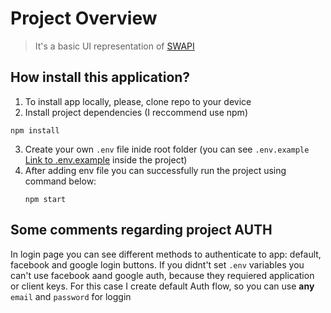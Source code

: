 # Project Overview

> It's a basic UI representation of [SWAPI](https://swapi.dev/)

## How install this application? 
1. To install app locally, please, clone repo to your device
2. Install project dependencies (I reccommend use npm)
```
npm install
```
3. Create your own `.env` file inide root folder (you can see `.env.example` [Link to .env.example](https://github.com/ilyatrofimov01/swapi/blob/main/.env.example) inside the project)
4. After adding env file you can successfully run the project using command below:
   ```
   npm start
   ```
## Some comments regarding project AUTH

In login page you can see different methods to authenticate to app: default, facebook and google login buttons.
If you didnt't set `.env` variables you can't use facebook aand google auth, because they requiered application or client keys.
For this case I create default Auth flow, so you can use **any** `email` and `password` for loggin 
